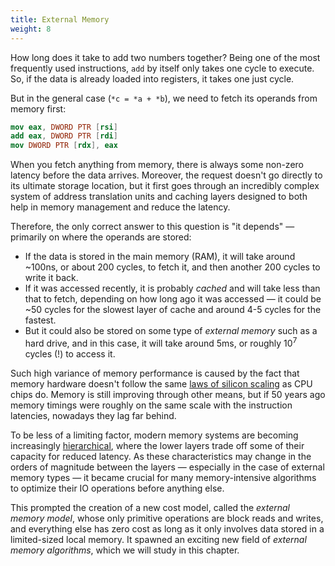 ```yaml
---
title: External Memory
weight: 8
---
```


How long does it take to add two numbers together? Being one of the most frequently used instructions, `add` by itself only takes one cycle to execute. So, if the data is already loaded into registers, it takes one just cycle.

But in the general case (`*c = *a + *b`), we need to fetch its operands from memory first:

```nasm
mov eax, DWORD PTR [rsi]
add eax, DWORD PTR [rdi]
mov DWORD PTR [rdx], eax
```

<!--

When you fetch anything from memory, the request goes through an incredibly complex system of address translation units and caching layers, and if the data wasn't in any of them, the request proceeds off-chip to either temporary (RAM) or persistent (HDD, SSD) memory. This causes the total latency to be influenced by many factors such as and even [which part of the chip it is physically located](https://randomascii.wordpress.com/2022/01/12/5-5-mm-in-1-25-nanoseconds/).

-->

When you fetch anything from memory, there is always some non-zero latency before the data arrives. Moreover, the request doesn't go directly to its ultimate storage location, but it first goes through an incredibly complex system of address translation units and caching layers designed to both help in memory management and reduce the latency.

Therefore, the only correct answer to this question is "it depends" — primarily on where the operands are stored:

- If the data is stored in the main memory (RAM), it will take around ~100ns, or about 200 cycles, to fetch it, and then another 200 cycles to write it back.
- If it was accessed recently, it is probably *cached* and will take less than that to fetch, depending on how long ago it was accessed — it could be ~50 cycles for the slowest layer of cache and around 4-5 cycles for the fastest.
- But it could also be stored on some type of *external memory* such as a hard drive, and in this case, it will take around 5ms, or roughly $10^7$ cycles (!) to access it.

Such high variance of memory performance is caused by the fact that memory hardware doesn't follow the same [laws of silicon scaling](/hpc/complexity/hardware) as CPU chips do. Memory is still improving through other means, but if 50 years ago memory timings were roughly on the same scale with the instruction latencies, nowadays they lag far behind.

To be less of a limiting factor, modern memory systems are becoming increasingly [hierarchical](hierarchy), where the lower layers trade off some of their capacity for reduced latency. As these characteristics may change in the orders of magnitude between the layers — especially in the case of external memory types — it became crucial for many memory-intensive algorithms to optimize their IO operations before anything else.

This prompted the creation of a new cost model, called the *external memory model*, whose only primitive operations are block reads and writes, and everything else has zero cost as long as it only involves data stored in a limited-sized local memory. It spawned an exciting new field of *external memory algorithms*, which we will study in this chapter.

<!--

It becomes ever more important to optimize

Modern computers grow ever more powerful, but their memory systems can't quite pick up with the increase in computing power, because they don't follow the same [laws of silicon scaling](/hpc/complexity/hardware) as CPU chips do.

If a CPU core has a frequency of 3 GHz, it roughly means that it is capable of executing up to $3 \cdot 10^9$ operations per second, depending on what constitutes an "operation". This is the baseline: on modern architectures, it can be increased by techniques such as SIMD and instruction-level parallelism up to $10^{11}$ operations per second, if the computation allows it.

But for many algorithms, the CPU is not the bottleneck. Before trying to optimize performance above that baseline, we need to learn not to drop below it, and the number one reason for this is memory.

-->
